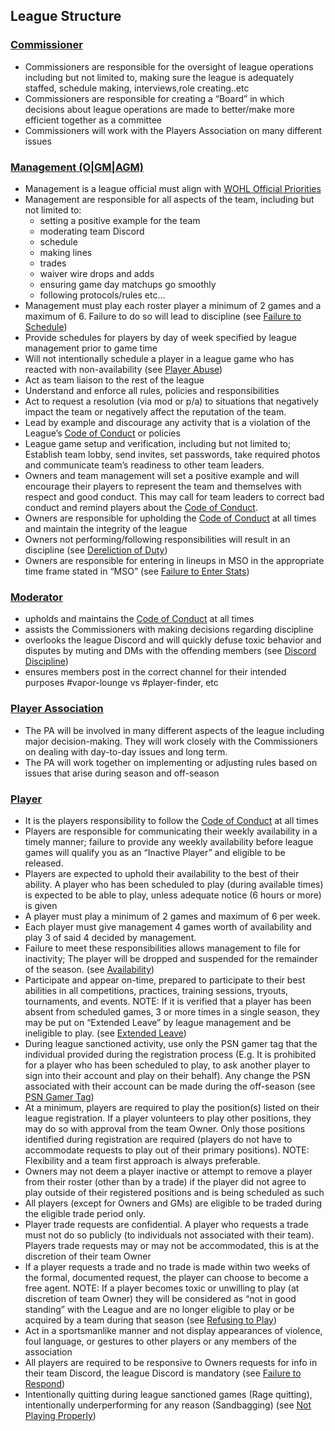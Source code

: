 ## League Structure

### [Commissioner](#commissioner)
- Commissioners are responsible for the oversight of league operations including but not limited to, making sure the league is adequately staffed, schedule making, interviews,role creating..etc
- Commissioners are responsible for creating a “Board” in which decisions about league operations are made to better/make more efficient together as a committee
- Commissioners will work with the Players Association on many different issues

### [Management (O|GM|AGM)](#management)
- Management is a league official must align with [WOHL Official Priorities](priorities.md)
- Management are responsible for all aspects of the team, including but not limited to:
  - setting a positive example for the team
  - moderating team Discord
  - schedule
  - making lines
  - trades
  - waiver wire drops and adds
  - ensuring game day matchups go smoothly
  - following protocols/rules etc…
- Management must play each roster player a minimum of 2 games and a maximum of 6. Failure to do so will lead to discipline (see [Failure to Schedule](management-and-officials.md#failure-to-schedule))
- Provide schedules for players by day of week specified by league management prior to game time
- Will not intentionally schedule a player in a league game who has reacted with non-availability (see [Player Abuse](management-and-officials.md#player-abuse))
- Act as team liaison to the rest of the league
- Understand and enforce all rules, policies and responsibilities
- Act to request a resolution (via mod or p/a) to situations that negatively impact the team or negatively affect the reputation of the team.
- Lead by example and discourage any activity that is a violation of the League’s [Code of Conduct](code-of-conduct.md) or policies
- League game setup and verification, including but not limited to; Establish team lobby, send invites, set passwords, take required photos and communicate team’s readiness to other team leaders.
- Owners and team management will set a positive example and will encourage their players to represent the team and themselves with respect and good conduct. This may call for team leaders to correct bad conduct and remind players about the [Code of Conduct](code-of-conduct.md).
- Owners are responsible for upholding the [Code of Conduct](code-of-conduct.md) at all times and maintain the integrity of the league
- Owners not performing/following responsibilities will result in an discipline (see [Dereliction of Duty](management-and-officials.md#dereliction-of-duty))
- Owners are responsible for entering in lineups in MSO in the appropriate time frame stated in “MSO” (see [Failure to Enter Stats](management-and-officials.md#failure-to-enter-stats))

### [Moderator](#mod)
- upholds and maintains the [Code of Conduct](code-of-conduct.md) at all times
- assists the Commissioners with making decisions regarding discipline
- overlooks the league Discord and will quickly defuse toxic behavior and disputes by muting and DMs with the offending members (see [Discord Discipline](discord.md#warning))
- ensures members  post in the correct channel for their intended purposes #vapor-lounge vs #player-finder, etc

### [Player Association](#pa)
- The PA will be involved in many different aspects of the league including major decision-making. They will work closely with the Commissioners on dealing with day-to-day issues and long term.
- The PA will work together on implementing or adjusting rules based on issues that arise during season and off-season

### [Player](#player)
- It is the players responsibility to follow the [Code of Conduct](code-of-conduct.md) at all times
- Players are responsible for communicating their weekly availability in a timely manner; failure to provide any weekly availability before league games will qualify you as an “Inactive Player” and eligible to be released.
- Players are expected to uphold their availability to the best of their ability. A player who has been scheduled to play (during available times) is expected to be able to play, unless adequate notice (6 hours or more) is given
- A player must play a minimum of 2 games and maximum of 6 per week.
- Each player must give management 4 games worth of availability and play 3 of said 4 decided by management.
- Failure to meet these responsibilities allows management to file for inactivity; The player will be dropped and suspended for the remainder of the season. (see [Availability](player.md#availability))
- Participate and appear on-time, prepared to participate to their best abilities in all competitions, practices, training sessions, tryouts, tournaments, and events. NOTE: If it is verified that a player has been absent from scheduled games, 3 or more times in a single season, they may be put on “Extended Leave” by league management and be ineligible to play. (see [Extended Leave](player.md#extended-leave))
- During league sanctioned activity, use only the PSN gamer tag that the individual provided during the registration process (E.g. It is prohibited for a player who has been scheduled to play, to ask another player to sign into their account and play on their behalf). Any change the PSN associated with their account can be made during the off-season (see [PSN Gamer Tag](player.md#psn-gamer-tag))
- At a minimum, players are required to play the position(s) listed on their league registration. If a player volunteers to play other positions, they may do so with approval from the team Owner. Only those positions identified during registration are required (players do not have to accommodate requests to play out of their primary positions). NOTE: Flexibility and a team first approach is always preferable.
- Owners may not deem a player inactive or attempt to remove a player from their roster (other than by a trade) if the player did not agree to play outside of their registered positions and is being scheduled as such
- All players (except for Owners and GMs) are eligible to be traded during the eligible trade period only.
- Player trade requests are confidential. A player who requests a trade must not do so publicly (to individuals not associated with their team).  Players trade requests may or may not be accommodated, this is at the discretion of their team Owner
- If a player requests a trade and no trade is made within two weeks of the formal, documented request, the player can choose to become a free agent. NOTE: If a player becomes toxic or unwilling to play (at discretion of team Owner) they will be considered as “not in good standing” with the League and are no longer eligible to play or be acquired by a team during that season (see [Refusing to Play](player.md#refusing-to-play))
- Act in a sportsmanlike manner and not display appearances of violence, foul language, or gestures to other players or any members of the association
- All players are required to be responsive to Owners requests for info in their team Discord, the league Discord is mandatory (see [Failure to Respond](player.md#failure-to-respond))
- Intentionally quitting during league sanctioned games (Rage quitting), intentionally underperforming for any reason (Sandbagging) (see [Not Playing Properly](in-game.md#not-playing-properly))
